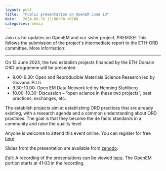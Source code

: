 ```yaml
---
layout: post
title:  "Public presentation on OpenEM June 13"
date:   2024-06-10 12:00:00 +0100
categories: media
---
```


Join us for updates on OpenEM and our sister project, PREMISE! This follows the submission of the project's intermediate report to the ETH-ORD committee. More information:

---

On 13 June 2024, the two establish projects financed by the ETH Domain ORD programme will be presented: 
- 9.00-9.30: Open and Reproducible Materials Science Research led by Giovanni Pizzi
- 9.30-10.00: Open EM Data Network led by Henning Stahlberg
- 10.00-10.30: Discussion – “open science in these two projects”, best practices, exchanges, etc. 
 
The establish projects aim at establishing ORD practices that are already existing, with a research agenda and a common understanding about ORD practices. The goal is that they become the de facto standards in a community and raise the quality level. 
 
Anyone is welcome to attend this event online. You can register for free [here](https://lnkd.in/gAQSeQgd).

Slides from the presentation are available from [zenodo](https://zenodo.org/doi/10.5281/zenodo.11632469).

*Edit*: A recording of the presentations can be viewed [here](https://epfl.zoom.us/rec/play/rWpJ4kYbs9Y5tCWx7HSKAjtJ88DpSprhpgrChGQ6MXSq4awDtVU7csV6MUYrfnCSiVuIdQfVoBRel01O.Ck4LyAPReXgo7fm4?canPlayFromShare=true&from=my_recording&continueMode=true&componentName=rec-play&originRequestUrl=https%3A%2F%2Fepfl.zoom.us%2Frec%2Fshare%2FxzKmvOza1unpe_fI7fycddZwltVoXbDDB4sZAITIM76xYg5wx1caRPxedjOKhi3P.jzbj-h0fjspgWxrE). The OpenEM portion starts at 41:03 in the recording.